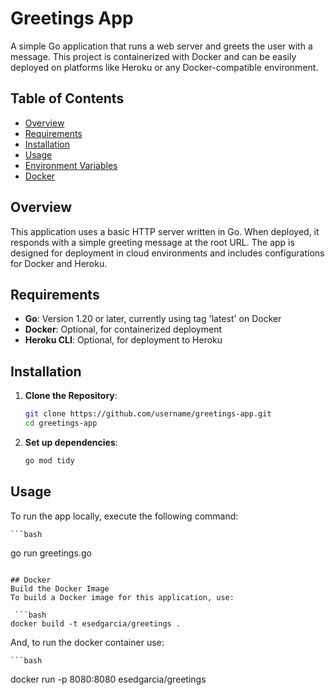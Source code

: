 # Greetings App

A simple Go application that runs a web server and greets the user with a message. This project is containerized with Docker and can be easily deployed on platforms like Heroku or any Docker-compatible environment.

## Table of Contents

- [Overview](#overview)
- [Requirements](#requirements)
- [Installation](#installation)
- [Usage](#usage)
- [Environment Variables](#environment-variables)
- [Docker](#docker)


## Overview

This application uses a basic HTTP server written in Go. When deployed, it responds with a simple greeting message at the root URL. The app is designed for deployment in cloud environments and includes configurations for Docker and Heroku.

## Requirements

- **Go**: Version 1.20 or later, currently using tag 'latest' on Docker
- **Docker**: Optional, for containerized deployment
- **Heroku CLI**: Optional, for deployment to Heroku

## Installation

1. **Clone the Repository**:
   ```bash
   git clone https://github.com/username/greetings-app.git
   cd greetings-app
   ```

2. **Set up dependencies**:
    ```bash
   go mod tidy
   ```

## Usage

To run the app locally, execute the following command:

    ```bash
   go run greetings.go
   ```

## Docker
Build the Docker Image
To build a Docker image for this application, use:

    ```bash
   docker build -t esedgarcia/greetings .
   ```

And, to run the docker container use:

    ```bash
   docker run -p 8080:8080 esedgarcia/greetings
   ```
